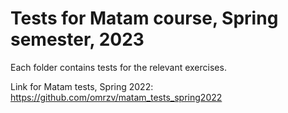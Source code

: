 # Tests for Matam course, Spring semester, 2023
Each folder contains tests for the relevant exercises.

Link for Matam tests, Spring 2022:
https://github.com/omrzv/matam_tests_spring2022
